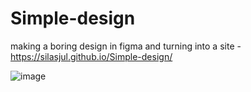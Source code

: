 # Simple-design
making a boring design in figma and turning into a site - https://silasjul.github.io/Simple-design/

![image](https://github.com/silasjul/first-challenge/assets/59296393/7f442525-6ba7-4691-afcc-138dc73b4dd9)
